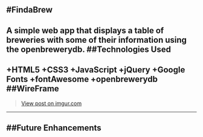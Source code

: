 #FindaBrew
---
A simple web app that displays a table of breweries with some of their information using the openbrewerydb.
##Technologies Used
---
+HTML5
+CSS3
+JavaScript
+jQuery
+Google Fonts
+fontAwesome
+openbrewerydb
##WireFrame
---
<blockquote class="imgur-embed-pub" lang="en" data-id="yFnjZY7"><a href="https://imgur.com/yFnjZY7">View post on imgur.com</a></blockquote><script async src="//s.imgur.com/min/embed.js" charset="utf-8"></script>


---
##Future Enhancements
---

